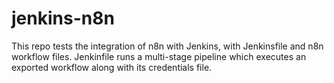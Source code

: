 # jenkins-n8n
This repo tests the integration of n8n with Jenkins, with Jenkinsfile and n8n workflow files. Jenkinfile runs a multi-stage pipeline which executes an exported workflow along with its credentials file.
